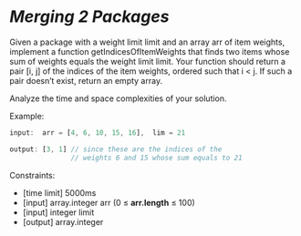 _Merging 2 Packages_
====================

Given a package with a weight limit limit and an array arr of item weights, implement a function getIndicesOfItemWeights that finds two items whose sum of weights equals the weight limit limit. Your function should return a pair [i, j] of the indices of the item weights, ordered such that i < j. If such a pair doesn’t exist, return an empty array.

Analyze the time and space complexities of your solution.

Example:

```javascript
input:  arr = [4, 6, 10, 15, 16],  lim = 21

output: [3, 1] // since these are the indices of the
               // weights 6 and 15 whose sum equals to 21
```

Constraints:
- [time limit] 5000ms
- [input] array.integer arr (0 ≤ **arr.length** ≤ 100)
- [input] integer limit
- [output] array.integer
